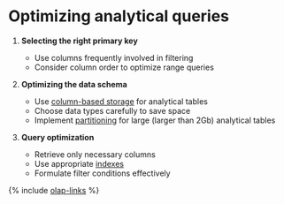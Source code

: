 # Optimizing analytical queries

1. **Selecting the right primary key**
   * Use columns frequently involved in filtering
   * Consider column order to optimize range queries

2. **Optimizing the data schema**
   * Use [column-based storage](../concepts/datamodel/table.md#column-oriented-tables) for analytical tables
   * Choose data types carefully to save space
   * Implement [partitioning](../concepts/datamodel/table.md#olap-tables-partitioning) for large (larger than 2Gb) analytical tables

3. **Query optimization**
   * Retrieve only necessary columns
   * Use appropriate [indexes](../concepts/secondary_indexes.md)
   * Formulate filter conditions effectively

{% include [olap-links](_includes/olap-links.md) %}